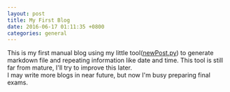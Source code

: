 ```yaml
---
layout: post
title: My First Blog
date: 2016-06-17 01:11:35 +0800
categories: general
---
```

This is my first manual blog using my little tool([newPost.py](https://github.com/Yienschwen/yienschwen.github.io/blob/master/newPost.py))
to generate markdown file and repeating information like date and time. This tool is still far from mature, I'll try to improve this later.  
I may write more blogs in near future, but now I'm busy preparing final exams.